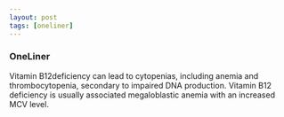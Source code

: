 ```yaml
---
layout: post
tags: [oneliner]
---
```



### OneLiner

Vitamin B12deficiency can lead to cytopenias, including anemia and thrombocytopenia, secondary to impaired DNA production. Vitamin  B12 deficiency is usually associated megaloblastic anemia with an increased MCV level.
